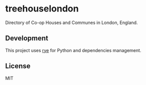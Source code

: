 # treehouselondon

Directory of Co-op Houses and Communes in London, England.

## Development

This project uses [rye](https://github.com/astral-sh/rye) for Python and dependencies
management.

## License

MIT
